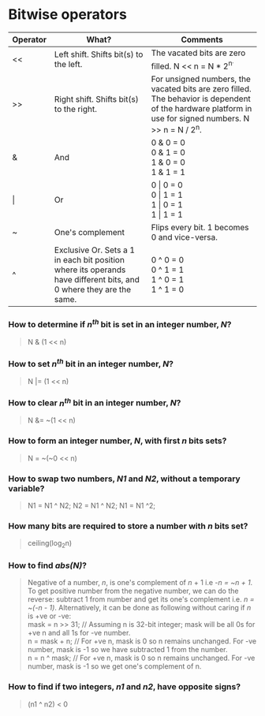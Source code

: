 # Bitwise operators

Operator | What? | Comments
---------|-------|---------
<<       | Left shift. Shifts bit(s) to the left. | The vacated bits are zero filled. N << n = N * 2<sup>n<sup>.
\>>       | Right shift. Shifts bit(s) to the right. | For unsigned numbers, the vacated bits are zero filled. The behavior is dependent of the hardware platform in use for signed numbers. N >> n = N / 2<sup>n</sup>.
&        | And | 0 & 0 = 0<br>0 & 1 = 0<br>1 & 0 = 0<br>1 & 1 = 1
\|       | Or | 0 \| 0 = 0<br>0 \| 1 = 1<br>1 \| 0 = 1<br>1 \| 1 = 1
~        | One's complement | Flips every bit. 1 becomes 0 and vice-versa.
^        | Exclusive Or. Sets a 1 in each bit position where its operands have different bits, and 0 where they are the same. | 0 ^ 0 = 0<br>0 ^ 1 = 1<br>1 ^ 0 = 1<br>1 ^ 1 = 0

### How to determine if *n<sup>th</sup>* bit is set in an integer number, *N*?
> N & (1 << n)

### How to set *n<sup>th</sup>* bit in an integer number, *N*?
> N |= (1 << n)

### How to clear *n<sup>th</sup>* bit in an integer number, *N*?
> N &= ~(1 << n)

### How to form an integer number, *N*, with first *n* bits sets?
> N = ~(~0 << n)

### How to swap two numbers, *N1* and *N2*, without a temporary variable?
> N1 = N1 ^ N2; N2 = N1 ^ N2; N1 = N1 ^2;

### How many bits are required to store a number with *n* bits set?
> ceiling(log<sub>2</sub>n)

### How to find *abs(N)*?
> Negative of a number, *n*, is one's complement of *n* + 1 i.e *-n = ~n + 1*. To get positive number from the negative number, we can do the reverse: subtract 1 from number and get its one's complement i.e. *n = ~(-n - 1)*. Alternatively, it can be done as following without caring if *n* is +ve or -ve:<br>
> mask = n >> 31; // Assuming n is 32-bit integer; mask will be all 0s for +ve n and all 1s for -ve number.<br>
> n = mask + n;   // For +ve n, mask is 0 so n remains unchanged. For -ve number, mask is -1 so we have subtracted 1 from the number.<br>
> n = n ^ mask;   // For +ve n, mask is 0 so n remains unchanged. For -ve number, mask is -1 so we get one's complement of n.<br>

### How to find if two integers, *n1* and *n2*, have opposite signs?
> (n1 ^ n2) < 0
